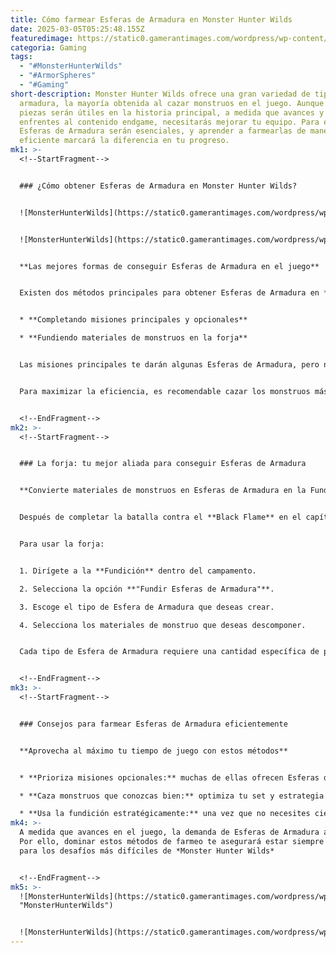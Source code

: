 ```yaml
---
title: Cómo farmear Esferas de Armadura en Monster Hunter Wilds
date: 2025-03-05T05:25:48.155Z
featuredimage: https://static0.gamerantimages.com/wordpress/wp-content/uploads/2025/03/untitled-design-11-12.jpg?q=49&fit=crop&w=1140&h=&dpr=2
categoria: Gaming
tags:
  - "#MonsterHunterWilds"
  - "#ArmorSpheres"
  - "#Gaming"
short-description: Monster Hunter Wilds ofrece una gran variedad de tipos de
  armadura, la mayoría obtenida al cazar monstruos en el juego. Aunque muchas
  piezas serán útiles en la historia principal, a medida que avances y te
  enfrentes al contenido endgame, necesitarás mejorar tu equipo. Para esto, las
  Esferas de Armadura serán esenciales, y aprender a farmearlas de manera
  eficiente marcará la diferencia en tu progreso.
mk1: >-
  <!--StartFragment-->


  ### ¿Cómo obtener Esferas de Armadura en Monster Hunter Wilds?


  ![MonsterHunterWilds](https://static0.gamerantimages.com/wordpress/wp-content/uploads/2025/03/1-39.jpg?q=49&fit=crop&w=750&h=422&dpr=2 "MonsterHunterWilds")


  ![MonsterHunterWilds](https://static0.gamerantimages.com/wordpress/wp-content/uploads/2025/03/2-38.jpg?q=49&fit=crop&w=750&h=422&dpr=2 "MonsterHunterWilds")


  **Las mejores formas de conseguir Esferas de Armadura en el juego**


  Existen dos métodos principales para obtener Esferas de Armadura en *Monster Hunter Wilds*:


  * **Completando misiones principales y opcionales**

  * **Fundiendo materiales de monstruos en la forja**


  Las misiones principales te darán algunas Esferas de Armadura, pero no serán suficientes para mejorar múltiples piezas de equipo. Las misiones opcionales, por otro lado, no solo otorgan Esferas de Armadura, sino que también proporcionan materiales de monstruo que pueden fundirse para obtener aún más.


  Para maximizar la eficiencia, es recomendable cazar los monstruos más fuertes que puedas derrotar fácilmente. Aprender sus patrones de ataque y optimizar tu equipo en función de sus debilidades elementales hará que el farmeo sea mucho más rápido.


  <!--EndFragment-->
mk2: >-
  <!--StartFragment-->


  ### La forja: tu mejor aliada para conseguir Esferas de Armadura


  **Convierte materiales de monstruos en Esferas de Armadura en la Fundición**


  Después de completar la batalla contra el **Black Flame** en el capítulo 2, desbloquearás la Forja en el **Campamento Base de Oilwell Basin**. Este lugar te permitirá fundir materiales de monstruos y transformarlos en Esferas de Armadura.


  Para usar la forja:


  1. Dirígete a la **Fundición** dentro del campamento.

  2. Selecciona la opción **"Fundir Esferas de Armadura"**.

  3. Escoge el tipo de Esfera de Armadura que deseas crear.

  4. Selecciona los materiales de monstruo que deseas descomponer.


  Cada tipo de Esfera de Armadura requiere una cantidad específica de puntos, los cuales se obtienen al destruir materiales de monstruos. Una vez que hayas mejorado una pieza de armadura a su nivel más alto, ya no necesitarás más materiales de ese monstruo, por lo que convertirlos en Esferas de Armadura es la mejor opción para aprovechar al máximo tus recursos.


  <!--EndFragment-->
mk3: >-
  <!--StartFragment-->


  ### Consejos para farmear Esferas de Armadura eficientemente


  **Aprovecha al máximo tu tiempo de juego con estos métodos**


  * **Prioriza misiones opcionales:** muchas de ellas ofrecen Esferas de Armadura como recompensa y materiales valiosos para la fundición.

  * **Caza monstruos que conozcas bien:** optimiza tu set y estrategia para cazar rápido y minimizar el tiempo entre combates.

  * **Usa la fundición estratégicamente:** una vez que no necesites ciertos materiales, conviértelos en Esferas de Armadura para futuras mejoras.
mk4: >-
  A medida que avances en el juego, la demanda de Esferas de Armadura aumentará.
  Por ello, dominar estos métodos de farmeo te asegurará estar siempre preparado
  para los desafíos más difíciles de *Monster Hunter Wilds*


  <!--EndFragment-->
mk5: >-
  ![MonsterHunterWilds](https://static0.gamerantimages.com/wordpress/wp-content/uploads/2025/03/1-40.jpg?q=49&fit=crop&w=750&h=422&dpr=2
  "MonsterHunterWilds")


  ![MonsterHunterWilds](https://static0.gamerantimages.com/wordpress/wp-content/uploads/2025/03/2-39.jpg?q=49&fit=crop&w=750&h=422&dpr=2 "MonsterHunterWilds")
---
```

